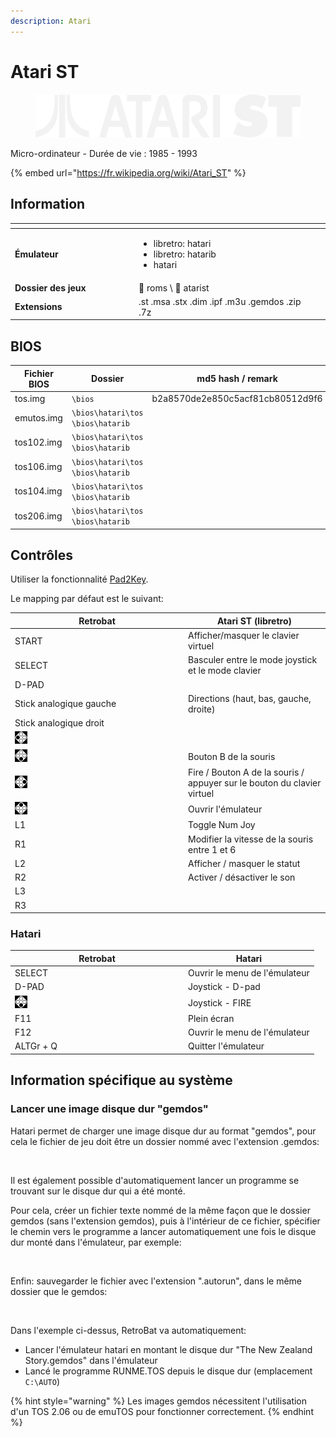 ```yaml
---
description: Atari
---
```


# Atari ST

<div align="left">

<figure><picture><source srcset="https://raw.githubusercontent.com/fabricecaruso/es-theme-carbon/91d85c7849cc550b0cac4e75cb8e0923d3b61b5e/art/logos/atarist-w.svg" media="(prefers-color-scheme: dark)"><img src="https://raw.githubusercontent.com/fabricecaruso/es-theme-carbon/52ff37c9e265587d006945a2ba695b5a962b3a3d/art/logos/atarist.svg" alt=""></picture><figcaption></figcaption></figure>

</div>

Micro-ordinateur - Durée de vie : 1985 - 1993

{% embed url="https://fr.wikipedia.org/wiki/Atari_ST" %}

## Information

<table data-header-hidden><thead><tr><th width="184"></th><th></th><th data-hidden></th></tr></thead><tbody><tr><td><strong>Émulateur</strong></td><td><ul><li>libretro: hatari</li><li>libretro: hatarib</li><li>hatari</li></ul></td><td></td></tr><tr><td><strong>Dossier des jeux</strong></td><td><span data-gb-custom-inline data-tag="emoji" data-code="1f4c1">📁</span> roms \ <span data-gb-custom-inline data-tag="emoji" data-code="1f4c2">📂</span> atarist</td><td></td></tr><tr><td><strong>Extensions</strong></td><td>.st .msa .stx .dim .ipf .m3u .gemdos .zip .7z</td><td></td></tr></tbody></table>

## BIOS

<table><thead><tr><th width="149">Fichier BIOS</th><th width="209.03610108303252">Dossier</th><th>md5 hash / remark</th></tr></thead><tbody><tr><td>tos.img</td><td><code>\bios</code></td><td>b2a8570de2e850c5acf81cb80512d9f6</td></tr><tr><td>emutos.img</td><td><code>\bios\hatari\tos</code><br><code>\bios\hatarib</code></td><td></td></tr><tr><td>tos102.img</td><td><code>\bios\hatari\tos</code><br><code>\bios\hatarib</code></td><td></td></tr><tr><td>tos106.img</td><td><code>\bios\hatari\tos</code><br><code>\bios\hatarib</code></td><td></td></tr><tr><td>tos104.img</td><td><code>\bios\hatari\tos</code><br><code>\bios\hatarib</code></td><td></td></tr><tr><td>tos206.img</td><td><code>\bios\hatari\tos</code><br><code>\bios\hatarib</code></td><td></td></tr></tbody></table>

## Contrôles

Utiliser la fonctionnalité [Pad2Key](../../../../controleurs/pad2key.md).

Le mapping par défaut est le suivant:

<table><thead><tr><th width="263">Retrobat</th><th>Atari ST (libretro)</th></tr></thead><tbody><tr><td>START</td><td>Afficher/masquer le clavier virtuel</td></tr><tr><td>SELECT</td><td>Basculer entre le mode joystick et le mode clavier</td></tr><tr><td>D-PAD</td><td></td></tr><tr><td>Stick analogique gauche</td><td>Directions (haut, bas, gauche, droite)</td></tr><tr><td>Stick analogique droit</td><td></td></tr><tr><td><img src="../../../../.gitbook/assets/image (32).png" alt=""></td><td></td></tr><tr><td><img src="../../../../.gitbook/assets/image (19).png" alt=""></td><td>Bouton B de la souris</td></tr><tr><td><img src="../../../../.gitbook/assets/image (6).png" alt=""></td><td>Fire / Bouton A de la souris / appuyer sur le bouton du clavier virtuel</td></tr><tr><td><img src="../../../../.gitbook/assets/image (34).png" alt=""></td><td>Ouvrir l'émulateur</td></tr><tr><td>L1</td><td>Toggle Num Joy</td></tr><tr><td>R1</td><td>Modifier la vitesse de la souris entre 1 et 6</td></tr><tr><td>L2</td><td>Afficher / masquer le statut</td></tr><tr><td>R2</td><td>Activer / désactiver le son</td></tr><tr><td>L3</td><td></td></tr><tr><td>R3</td><td></td></tr></tbody></table>

### Hatari

<table><thead><tr><th width="263">Retrobat</th><th>Hatari</th></tr></thead><tbody><tr><td>SELECT</td><td>Ouvrir le menu de l'émulateur</td></tr><tr><td>D-PAD</td><td>Joystick - D-pad</td></tr><tr><td><img src="../../../../.gitbook/assets/image (19).png" alt=""></td><td>Joystick - FIRE</td></tr><tr><td>F11</td><td>Plein écran</td></tr><tr><td>F12</td><td>Ouvrir le menu de l'émulateur</td></tr><tr><td>ALTGr + Q</td><td>Quitter l'émulateur</td></tr></tbody></table>

## Information spécifique au système

### Lancer une image disque dur "gemdos"

Hatari permet de charger une image disque dur au format "gemdos", pour cela le fichier de jeu doit être un dossier nommé avec l'extension .gemdos:

<div align="left">

<figure><img src="https://i.imgur.com/NL5pfA9.png" alt=""><figcaption></figcaption></figure>

</div>

Il est également possible d'automatiquement lancer un programme se trouvant sur le disque dur qui a été monté.

Pour cela, créer un fichier texte nommé de la même façon que le dossier gemdos (sans l'extension gemdos), puis à l'intérieur de ce fichier, spécifier le chemin vers le programme a lancer automatiquement une fois le disque dur monté dans l'émulateur, par exemple:

<div align="left">

<figure><img src="https://i.imgur.com/sP51dpz.png" alt=""><figcaption></figcaption></figure>

</div>

Enfin: sauvegarder le fichier avec l'extension ".autorun", dans le même dossier que le gemdos:

<div align="left">

<figure><img src="https://i.imgur.com/jg3Na78.png" alt=""><figcaption></figcaption></figure>

</div>

Dans l'exemple ci-dessus, RetroBat va automatiquement:

* Lancer l'émulateur hatari en montant le disque dur "The New Zealand Story.gemdos" dans l'émulateur
* Lancé le programme RUNME.TOS depuis le disque dur (emplacement `C:\AUTO`)

{% hint style="warning" %}
Les images gemdos nécessitent l'utilisation d'un TOS 2.06 ou de emuTOS pour fonctionner correctement.
{% endhint %}
